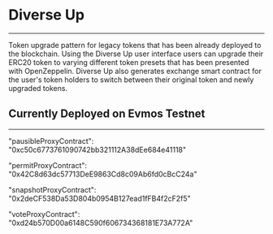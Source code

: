 # Diverse Up
---
Token upgrade pattern for legacy tokens that has been already deployed to the blockchain. Using the Diverse Up user interface users can upgrade their ERC20 token to varying different token presets that has been presented with OpenZeppelin. Diverse Up also generates exchange smart contract for the user's token holders to switch between their original token and newly upgraded tokens.

## Currently Deployed on Evmos Testnet
---
"pausibleProxyContract": "0xc50c6773761090742bb321112A38dEe684e41118" 

"permitProxyContract": "0x42C8d63dc57713DeE9863Cd8c09Ab6fd0cBcC24a"

"snapshotProxyContract": "0x2deCF538Da53D804b0954B127ead1fFB4f2cF2f5"

"voteProxyContract": "0xd24b570D00a6148C590f606734368181E73A772A"

